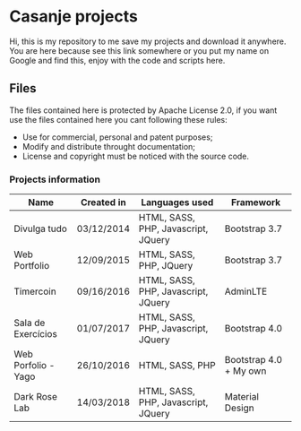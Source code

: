 # Casanje projects
Hi, this is my repository to me save my projects and download it anywhere. You are here because see this link somewhere or you put my name on Google and find this, enjoy with the code and scripts here.

## Files
The files contained here is protected by Apache License 2.0, if you want use the files contained here you cant following these rules:

 - Use for commercial, personal and patent purposes;
 - Modify and distribute throught documentation;
 - License and copyright must be noticed with the source code.

### Projects information
| Name  | Created in | Languages used | Framework |
| ----- | ---------- | -------------- | --------- |
| Divulga tudo | 03/12/2014 | HTML, SASS, PHP, Javascript, JQuery | Bootstrap 3.7
| Web Portfolio| 12/09/2015 | HTML, SASS, PHP, JQuery | Bootstrap 3.7
| Timercoin | 09/16/2016 | HTML, SASS, PHP, Javascript, JQuery | AdminLTE
| Sala de Exercícios | 01/07/2017 | HTML, SASS, PHP, Javascript, JQuery | Bootstrap 4.0
| Web Porfolio - Yago| 26/10/2016 | HTML, SASS, PHP | Bootstrap 4.0 + My own
| Dark Rose Lab| 14/03/2018 | HTML, SASS, PHP, Javascript, JQuery | Material Design
